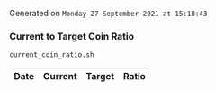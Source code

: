 Generated on `Monday 27-September-2021 at 15:18:43`

### Current to Target Coin Ratio
`current_coin_ratio.sh`

Date|Current|Target|Ratio
---|---|---|---
